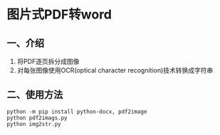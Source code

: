 # 图片式PDF转word

## 一、介绍

1. 将PDF逐页拆分成图像
2. 对每张图像使用OCR(optical character recognition)技术转换成字符串

## 二、使用方法

``` 
python -m pip install python-docx, pdf2image
python pdf2imags.py
python img2str.py
```


 



